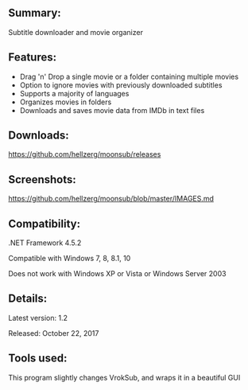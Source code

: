 ## Summary: ##

Subtitle downloader and movie organizer

## Features: ##

* Drag 'n' Drop a single movie or a folder containing multiple movies
* Option to ignore movies with previously downloaded subtitles
* Supports a majority of languages
* Organizes movies in folders
* Downloads and saves movie data from IMDb in text files

## Downloads: ##
https://github.com/hellzerg/moonsub/releases

## Screenshots: ##
https://github.com/hellzerg/moonsub/blob/master/IMAGES.md

## Compatibility: ##

.NET Framework 4.5.2
 
Compatible with Windows 7, 8, 8.1, 10

Does not work with Windows XP or Vista or Windows Server 2003

## Details: ##

Latest version: 1.2

Released: October 22, 2017

## Tools used: ##
This program slightly changes VrokSub, and wraps it in a beautiful GUI